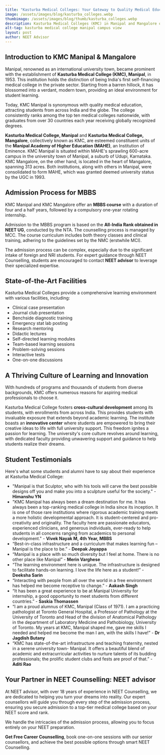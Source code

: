 ```yaml
---
title: "Kasturba Medical Colleges: Your Gateway to Quality Medical Education"
image: /assets/images/blog/kasturba_colleges.webp
thumbimage: /assets/images/blog/thumb/kasturba_colleges.webp
description: Kasturba Medical Colleges (KMC) in Manipal and Mangalore offer top-tier medical education, consistently ranking among India's best. Gain comprehensive knowledge for your NEET journey with expert guidance from NEET advisor.
alt-tag: kasturba medical college manipal campus view 
layout: post
author: NEET Advisor
---
```


## Introduction to KMC Manipal & Mangalore

Manipal, renowned as an international university town, became prominent with the establishment of **Kasturba Medical College (KMC), Manipal**, in 1953. This institution holds the distinction of being India's first self-financing medical college in the private sector. Starting from a barren hillock, it has blossomed into a verdant, modern town, providing an ideal environment for student learning.

Today, KMC Manipal is synonymous with quality medical education, attracting students from across India and the globe. The college consistently ranks among the top ten medical colleges nationwide, with graduates from over 30 countries each year receiving globally recognized degrees.

**Kasturba Medical College, Manipal** and **Kasturba Medical College, Mangalore**, collectively known as KMC, are esteemed constituent units of the **Manipal Academy of Higher Education (MAHE)**, an Institution of Eminence. KMC Manipal is situated within MAHE's sprawling 600-acre campus in the university town of Manipal, a suburb of Udupi, Karnataka. KMC Mangalore, on the other hand, is located in the heart of Mangalore, spanning 313 acres. Both institutions, along with others in Manipal, were consolidated to form MAHE, which was granted deemed university status by the UGC in 1993.

## Admission Process for MBBS

KMC Manipal and KMC Mangalore offer an **MBBS course** with a duration of four and a half years, followed by a compulsory one-year rotating internship.

Admission to the MBBS program is based on the **All-India Rank obtained in NEET UG**, conducted by the NTA. The counselling process is managed by MCC. The course curriculum includes both theory classes and clinical training, adhering to the guidelines set by the NMC (erstwhile MCI).

The admission process can be complex, especially due to the significant intake of foreign and NRI students. For expert guidance through NEET Counselling, students are encouraged to contact **NEET advisor** to leverage their specialized expertise.

## State-of-the-Art Facilities

Kasturba Medical Colleges provide a comprehensive learning environment with various facilities, including:

* Clinical case presentation
* Journal club presentation
* Benchside diagnostic training
* Emergency stat lab posting
* Research mentoring
* Didactic lectures
* Self-directed learning modules
* Team-based learning sessions
* Problem-solving sessions
* Interactive tests
* One-on-one discussions

## A Thriving Culture of Learning and Innovation

With hundreds of programs and thousands of students from diverse backgrounds, KMC offers numerous reasons for aspiring medical professionals to choose it.

Kasturba Medical College fosters **cross-cultural development** among its students, with enrollments from across India. This provides students with invaluable exposure that extends beyond academic learning. The institute boasts an **innovative center** where students are empowered to bring their creative ideas to life with full university support. This freedom ignites a passion for learning. The university's core culture revolves around learning, with dedicated faculty providing unwavering support and guidance to help students realize their dreams.

## Student Testimonials

Here's what some students and alumni have to say about their experience at Kasturba Medical College:

* "Manipal is that Sculptor, who with his tools will carve the best possible designs off you and make you into a sculpture useful for the society." - **Himanshu YN**
* "KMC Manipal has always been a dream destination for me. It has always been a top-ranking medical college in India since its inception. It is one of those rare institutions where rigorous academic training meets a more holistic developmental approach. It is student-centered and pro- creativity and originality. The faculty here are passionate educators, experienced clinicians, and generous individuals, ever-ready to help students in all concerns ranging from academics to personal development." - **Vivek Nayak M, 4th Year, MBBS**
* “Best-in-class infrastructure and a curriculum that makes learning fun – Manipal is the place to be.” - **Deepak Joyappa**
* “Manipal is a place with so much diversity but I feel at home. There is no other place like Manipal” - **Merin Varghese**
* “The learning environment here is unique. The infrastructure is designed to facilitate hands-on learning. I love the life here as a student!” - **Deeksha Sarin**
* “Interacting with people from all over the world in a free environment has helped me become receptive to change.” - **Aakash Singh**
* “It has been a great experience to be at Manipal University for internship, a good opportunity to meet students from different countries.” - **Saskia Thomassen**
* “I am a proud alumnus of KMC, Manipal (Class of 1971). I am a practicing pathologist at Toronto General Hospital, a Professor of Pathology at the University of Toronto and Head of the division of Anatomical Pathology in the department of Laboratory Medicine and Pathobiology, University of Toronto. My years at KMC, Manipal shaped me, gave me skills I needed and helped me become the man I am, with the skills I have!” - **Dr Jagdish Butany**
* “KMC has state-of-the-art infrastructure and teaching fraternity, nested in a serene university town- Manipal. It offers a beautiful blend of academic and extracurricular activities to nurture talents of its budding professionals; the prolific student clubs and fests are proof of that.” - **Aditi Rao**

## Your Partner in NEET Counselling: NEET advisor

At NEET advisor, with over 18 years of experience in NEET Counselling, we are dedicated to helping you turn your dreams into reality. Our expert counsellors will guide you through every step of the admission process, ensuring you secure admission to a top-tier medical college based on your NEET score and rank.

We handle the intricacies of the admission process, allowing you to focus entirely on your NEET preparation.

**Get Free Career Counselling**, book one-on-one sessions with our senior counsellors, and achieve the best possible options through smart NEET Counselling.



